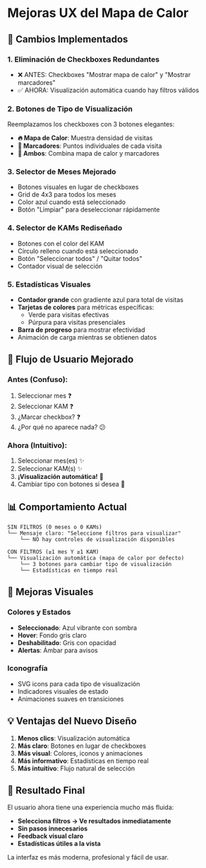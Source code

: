 # Mejoras UX del Mapa de Calor

## 🎯 Cambios Implementados

### 1. **Eliminación de Checkboxes Redundantes**
- ❌ ANTES: Checkboxes "Mostrar mapa de calor" y "Mostrar marcadores" 
- ✅ AHORA: Visualización automática cuando hay filtros válidos

### 2. **Botones de Tipo de Visualización**
Reemplazamos los checkboxes con 3 botones elegantes:
- **🔥 Mapa de Calor**: Muestra densidad de visitas
- **📍 Marcadores**: Puntos individuales de cada visita
- **🧩 Ambos**: Combina mapa de calor y marcadores

### 3. **Selector de Meses Mejorado**
- Botones visuales en lugar de checkboxes
- Grid de 4x3 para todos los meses
- Color azul cuando está seleccionado
- Botón "Limpiar" para deseleccionar rápidamente

### 4. **Selector de KAMs Rediseñado**
- Botones con el color del KAM
- Círculo relleno cuando está seleccionado
- Botón "Seleccionar todos" / "Quitar todos"
- Contador visual de selección

### 5. **Estadísticas Visuales**
- **Contador grande** con gradiente azul para total de visitas
- **Tarjetas de colores** para métricas específicas:
  - Verde para visitas efectivas
  - Púrpura para visitas presenciales
- **Barra de progreso** para mostrar efectividad
- Animación de carga mientras se obtienen datos

## 🔄 Flujo de Usuario Mejorado

### Antes (Confuso):
1. Seleccionar mes ❓
2. Seleccionar KAM ❓
3. ¿Marcar checkbox? ❓
4. ¿Por qué no aparece nada? 😕

### Ahora (Intuitivo):
1. Seleccionar mes(es) ✨
2. Seleccionar KAM(s) ✨
3. **¡Visualización automática!** 🎉
4. Cambiar tipo con botones si desea 🔄

## 📊 Comportamiento Actual

```
SIN FILTROS (0 meses o 0 KAMs)
└── Mensaje claro: "Seleccione filtros para visualizar"
    └── NO hay controles de visualización disponibles

CON FILTROS (≥1 mes Y ≥1 KAM)
└── Visualización automática (mapa de calor por defecto)
    └── 3 botones para cambiar tipo de visualización
    └── Estadísticas en tiempo real
```

## 🎨 Mejoras Visuales

### Colores y Estados
- **Seleccionado**: Azul vibrante con sombra
- **Hover**: Fondo gris claro
- **Deshabilitado**: Gris con opacidad
- **Alertas**: Ámbar para avisos

### Iconografía
- SVG icons para cada tipo de visualización
- Indicadores visuales de estado
- Animaciones suaves en transiciones

## 💡 Ventajas del Nuevo Diseño

1. **Menos clics**: Visualización automática
2. **Más claro**: Botones en lugar de checkboxes
3. **Más visual**: Colores, iconos y animaciones
4. **Más informativo**: Estadísticas en tiempo real
5. **Más intuitivo**: Flujo natural de selección

## 🚀 Resultado Final

El usuario ahora tiene una experiencia mucho más fluida:
- **Selecciona filtros → Ve resultados inmediatamente**
- **Sin pasos innecesarios**
- **Feedback visual claro**
- **Estadísticas útiles a la vista**

La interfaz es más moderna, profesional y fácil de usar.